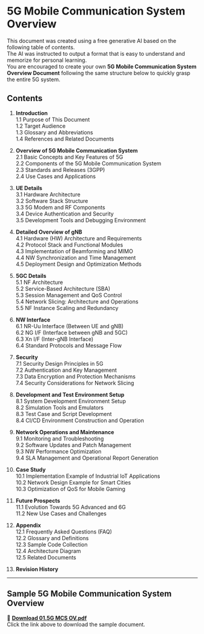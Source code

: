 # 5G Mobile Communication System Overview  

This document was created using a free generative AI based on the following table of contents.  
The AI was instructed to output a format that is easy to understand and memorize for personal learning.  
You are encouraged to create your own **5G Mobile Communication System Overview Document** following the same structure below to quickly grasp the entire 5G system.  

## Contents  

1. **Introduction**  
  1.1 Purpose of This Document  
  1.2 Target Audience  
  1.3 Glossary and Abbreviations  
  1.4 References and Related Documents  

2. **Overview of 5G Mobile Communication System**  
  2.1 Basic Concepts and Key Features of 5G  
  2.2 Components of the 5G Mobile Communication System  
  2.3 Standards and Releases (3GPP)  
  2.4 Use Cases and Applications  

3. **UE Details**  
  3.1 Hardware Architecture  
  3.2 Software Stack Structure  
  3.3 5G Modem and RF Components  
  3.4 Device Authentication and Security  
  3.5 Development Tools and Debugging Environment  

4. **Detailed Overview of gNB**  
  4.1 Hardware (HW) Architecture and Requirements  
  4.2 Protocol Stack and Functional Modules  
  4.3 Implementation of Beamforming and MIMO  
  4.4 NW Synchronization and Time Management  
  4.5 Deployment Design and Optimization Methods  

5. **5GC Details**  
  5.1 NF Architecture  
  5.2 Service-Based Architecture (SBA)  
  5.3 Session Management and QoS Control  
  5.4 Network Slicing: Architecture and Operations  
  5.5 NF Instance Scaling and Redundancy  

6. **NW Interface**  
  6.1 NR-Uu Interface (Between UE and gNB)  
  6.2 NG I/F (Interface between gNB and 5GC)  
  6.3 Xn I/F (Inter-gNB Interface)  
  6.4 Standard Protocols and Message Flow  

7. **Security**  
  7.1 Security Design Principles in 5G  
  7.2 Authentication and Key Management  
  7.3 Data Encryption and Protection Mechanisms  
  7.4 Security Considerations for Network Slicing  

8. **Development and Test Environment Setup**  
  8.1 System Development Environment Setup  
  8.2 Simulation Tools and Emulators  
  8.3 Test Case and Script Development  
  8.4 CI/CD Environment Construction and Operation  

9. **Network Operations and Maintenance**  
  9.1 Monitoring and Troubleshooting  
  9.2 Software Updates and Patch Management  
  9.3 NW Performance Optimization  
  9.4 SLA Management and Operational Report Generation  

10. **Case Study**  
  10.1 Implementation Example of Industrial IoT Applications  
  10.2 Network Design Example for Smart Cities  
  10.3 Optimization of QoS for Mobile Gaming  

11. **Future Prospects**  
  11.1 Evolution Towards 5G Advanced and 6G  
  11.2 New Use Cases and Challenges  

12. **Appendix**  
  12.1 Frequently Asked Questions (FAQ)  
  12.2 Glossary and Definitions  
  12.3 Sample Code Collection  
  12.4 Architecture Diagram  
  12.5 Related Documents  

13. **Revision History**  

---

## Sample 5G Mobile Communication System Overview  

📄 **[Download 01.5G MCS OV.pdf](./Sample_01.5GMCSOV.pdf)**  
Click the link above to download the sample document.  
